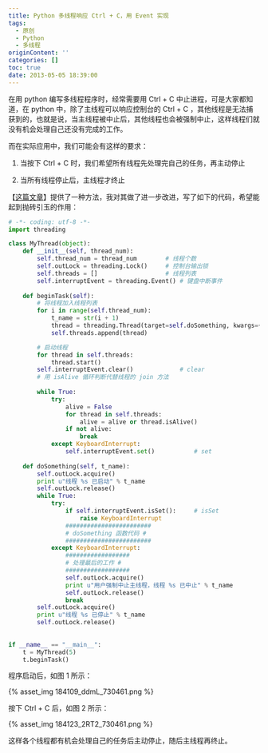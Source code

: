 ```yaml
---
title: Python 多线程响应 Ctrl + C，用 Event 实现
tags:
  - 原创
  - Python
  - 多线程
originContent: ''
categories: []
toc: true
date: 2013-05-05 18:39:00
---
```


在用 python 编写多线程程序时，经常需要用 Ctrl + C 中止进程，可是大家都知道，在 python 中，除了主线程可以响应控制台的 Ctrl + C ，其他线程是无法捕获到的，也就是说，当主线程被中止后，其他线程也会被强制中止，这样线程们就没有机会处理自己还没有完成的工作。

而在实际应用中，我们可能会有这样的要求：

1. 当按下 Ctrl + C 时，我们希望所有线程先处理完自己的任务，再主动停止

2. 当所有线程停止后，主线程才终止

【[这篇文章](http://my.oschina.net/apoptosis/blog/125099)】提供了一种方法，我对其做了进一步改进，写了如下的代码，希望能起到抛砖引玉的作用：

``` python
# -*- coding: utf-8 -*-
import threading

class MyThread(object):
    def __init__(self, thread_num):
        self.thread_num = thread_num        # 线程个数
        self.outLock = threading.Lock()     # 控制台输出锁
        self.threads = []                   # 线程列表
        self.interruptEvent = threading.Event() # 键盘中断事件
    
    def beginTask(self):
        # 将线程加入线程列表
        for i in range(self.thread_num):
            t_name = str(i + 1)
            thread = threading.Thread(target=self.doSomething, kwargs={"t_name": t_name})
            self.threads.append(thread)

        # 启动线程
        for thread in self.threads:
            thread.start()
        self.interruptEvent.clear()             # clear
        # 用 isAlive 循环判断代替线程的 join 方法
        
        while True:
            try:
                alive = False
                for thread in self.threads:
                    alive = alive or thread.isAlive()
                if not alive:
                    break
            except KeyboardInterrupt:
                self.interruptEvent.set()           # set
    
    def doSomething(self, t_name):
        self.outLock.acquire()
        print u"线程 %s 已启动" % t_name
        self.outLock.release()
        while True:
            try:
                if self.interruptEvent.isSet():     # isSet
                    raise KeyboardInterrupt
                ########################
                # doSomething 函数代码 #
                ########################
            except KeyboardInterrupt:
                ##################
                # 处理最后的工作 #
                ##################
                self.outLock.acquire()
                print u"用户强制中止主线程，线程 %s 已中止" % t_name
                self.outLock.release()                
                break
        self.outLock.acquire()
        print u"线程 %s 已停止" % t_name
        self.outLock.release()
        
                        
if __name__ == "__main__":
    t = MyThread(5)
    t.beginTask()
```

程序启动后，如图 1 所示：

{% asset_img 184109_ddmL_730461.png %}

<!--
![](http://static.oschina.net/uploads/space/2013/0505/184109_ddmL_730461.png)  
-->

按下 Ctrl + C 后，如图 2 所示：

{% asset_img 184123_2RT2_730461.png %}

<!--
![](http://static.oschina.net/uploads/space/2013/0505/184123_2RT2_730461.png)  
-->

这样各个线程都有机会处理自己的任务后主动停止，随后主线程再终止。